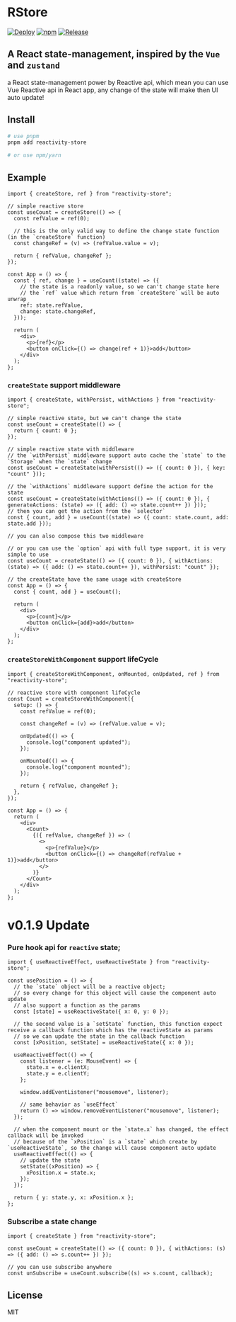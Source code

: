 # RStore

[![Deploy](https://github.com/MrWangJustToDo/r-store/actions/workflows/deploy.yml/badge.svg)](https://github.com/MrWangJustToDo/r-store/actions/workflows/deploy.yml)
[![npm](https://img.shields.io/npm/v/reactivity-store)](https://www.npmjs.com/package/reactivity-store)
[![Release](https://img.shields.io/github/v/release/MrWangJustToDo/r-store)](https://github.com/MrWangJustToDo/r-store)

## A React state-management, inspired by the `Vue` and `zustand`

a React state-management power by Reactive api, which mean you can use Vue Reactive api in React app, any change of the state will make then UI auto update!

## Install

```bash
# use pnpm
pnpm add reactivity-store

# or use npm/yarn
```

## Example

```tsx
import { createStore, ref } from "reactivity-store";

// simple reactive store
const useCount = createStore(() => {
  const refValue = ref(0);

  // this is the only valid way to define the change state function (in the `createStore` function)
  const changeRef = (v) => (refValue.value = v);

  return { refValue, changeRef };
});

const App = () => {
  const { ref, change } = useCount((state) => ({
    // the state is a readonly value, so we can't change state here
    // the `ref` value which return from `createStore` will be auto unwrap
    ref: state.refValue,
    change: state.changeRef,
  }));

  return (
    <div>
      <p>{ref}</p>
      <button onClick={() => change(ref + 1)}>add</button>
    </div>
  );
};
```

### `createState` support middleware

```tsx
import { createState, withPersist, withActions } from "reactivity-store";

// simple reactive state, but we can't change the state
const useCount = createState(() => {
  return { count: 0 };
});

// simple reactive state with middleware
// the `withPersist` middleware support auto cache the `state` to the `Storage` when the `state` change
const useCount = createState(withPersist(() => ({ count: 0 }), { key: "count" }));

// the `withActions` middleware support define the action for the state
const useCount = createState(withActions(() => ({ count: 0 }), { generateActions: (state) => ({ add: () => state.count++ }) }));
// then you can get the action from the `selector`
const { count, add } = useCount((state) => ({ count: state.count, add: state.add }));

// you can also compose this two middleware

// or you can use the `option` api with full type support, it is very simple to use
const useCount = createState(() => ({ count: 0 }), { withActions: (state) => ({ add: () => state.count++ }), withPersist: "count" });

// the createState have the same usage with createStore
const App = () => {
  const { count, add } = useCount();

  return (
    <div>
      <p>{count}</p>
      <button onClick={add}>add</button>
    </div>
  );
};
```

### `createStoreWithComponent` support lifeCycle

```tsx
import { createStoreWithComponent, onMounted, onUpdated, ref } from "reactivity-store";

// reactive store with component lifeCycle
const Count = createStoreWithComponent({
  setup: () => {
    const refValue = ref(0);

    const changeRef = (v) => (refValue.value = v);

    onUpdated(() => {
      console.log("component updated");
    });

    onMounted(() => {
      console.log("component mounted");
    });

    return { refValue, changeRef };
  },
});

const App = () => {
  return (
    <div>
      <Count>
        {({ refValue, changeRef }) => (
          <>
            <p>{refValue}</p>
            <button onClick={() => changeRef(refValue + 1)}>add</button>
          </>
        )}
      </Count>
    </div>
  );
};
```

# v0.1.9 Update

### Pure hook api for `reactive` state;

```tsx
import { useReactiveEffect, useReactiveState } from "reactivity-store";

const usePosition = () => {
  // the `state` object will be a reactive object;
  // so every change for this object will cause the component auto update
  // also support a function as the params
  const [state] = useReactiveState({ x: 0, y: 0 });

  // the second value is a `setState` function, this function expect receive a callback function which has the reactiveState as params
  // so we can update the state in the callback function
  const [xPosition, setState] = useReactiveState({ x: 0 });

  useReactiveEffect(() => {
    const listener = (e: MouseEvent) => {
      state.x = e.clientX;
      state.y = e.clientY;
    };

    window.addEventListener("mousemove", listener);

    // same behavior as `useEffect`
    return () => window.removeEventListener("mousemove", listener);
  });

  // when the component mount or the `state.x` has changed, the effect callback will be invoked
  // because of the `xPosition` is a `state` which create by `useReactiveState`, so the change will cause component auto update
  useReactiveEffect(() => {
    // update the state
    setState((xPosition) => {
      xPosition.x = state.x;
    });
  });

  return { y: state.y, x: xPosition.x };
};
```

### Subscribe a state change

```tsx
import { createState } from "reactivity-store";

const useCount = createState(() => ({ count: 0 }), { withActions: (s) => ({ add: () => s.count++ }) });

// you can use subscribe anywhere
const unSubscribe = useCount.subscribe((s) => s.count, callback);
```

## License

MIT
